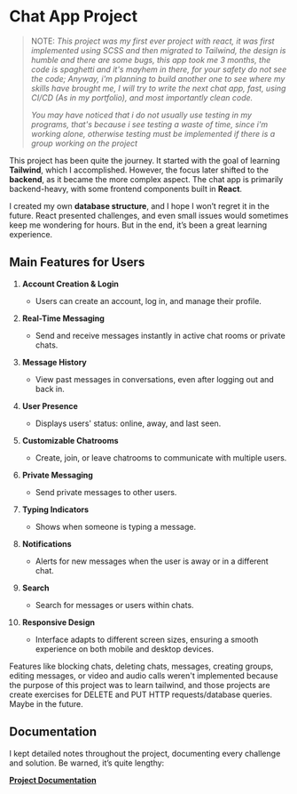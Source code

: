 # Chat App Project

> NOTE: *This project was my first ever project with react, it was first implemented using SCSS and then migrated to Tailwind, the design is humble and there are some bugs, this app took me 3 months, the code is spaghetti and it's mayhem in there, for your safety do not see the code; Anyway, i'm planning to build another one to see where my skills have brought me, I will try to write the next chat app, fast, using CI/CD (As in my portfolio), and most importantly clean code.*
>
> *You may have noticed that i do not usually use testing in my programs, that's because i see testing a waste of time, since i'm working alone, otherwise testing must be implemented if there is a group working on the project*
>

This project has been quite the journey. It started with the goal of learning **Tailwind**, which I accomplished. However, the focus later shifted to the **backend**, as it became the more complex aspect. The chat app is primarily backend-heavy, with some frontend components built in **React**.

I created my own **database structure**, and I hope I won’t regret it in the future. React presented challenges, and even small issues would sometimes keep me wondering for hours. But in the end, it’s been a great learning experience.

## Main Features for Users

1. **Account Creation & Login**
   - Users can create an account, log in, and manage their profile.
   
2. **Real-Time Messaging**
   - Send and receive messages instantly in active chat rooms or private chats.

3. **Message History**
   - View past messages in conversations, even after logging out and back in.

4. **User Presence**
   - Displays users' status: online, away, and last seen.

5. **Customizable Chatrooms**
   - Create, join, or leave chatrooms to communicate with multiple users.

6. **Private Messaging**
   - Send private messages to other users.

7. **Typing Indicators**
   - Shows when someone is typing a message.

8. **Notifications**
   - Alerts for new messages when the user is away or in a different chat.

9. **Search**
   - Search for messages or users within chats.

10. **Responsive Design**
    - Interface adapts to different screen sizes, ensuring a smooth experience on both mobile and desktop devices.
   

Features like blocking chats, deleting chats, messages, creating groups, editing messages, or video and audio calls weren't implemented because the purpose of this project was to learn tailwind, and those projects are create exercises for DELETE and PUT HTTP requests/database queries. Maybe in the future.

## Documentation

I kept detailed notes throughout the project, documenting every challenge and solution. Be warned, it’s quite lengthy:

[**Project Documentation**](https://1drv.ms/w/c/8b1e0522eb787e4e/EcqqgVzc1qlOhW9vCiE0JiUBwFTE-zcC_fSKoAGOU3MVJg?e=x5wcau)
